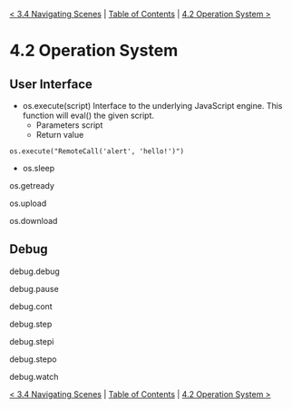 [< 3.4 Navigating Scenes](3.4_navigating_scenes.md) | [Table of Contents](readme.md) | [4.2 Operation System >](4.2_operation_system.md)

# 4.2 Operation System

## User Interface
- <a id='os.execute' class='anchor'> os.execute(script) </a>
  Interface to the underlying JavaScript engine. This function will eval() the given script.
  - Parameters
    script
  - Return value

```
os.execute("RemoteCall('alert', 'hello!')")
```


- <a id='os.sleep' class='anchor'> os.sleep </a>

<a id='os.getready' class='anchor'> os.getready </a>

<a id='os.upload' class='anchor'> os.upload </a>

<a id='os.download' class='anchor'> os.download </a>

## Debug
<a id='debug.debug' class='anchor'> debug.debug </a>

<a id='debug.pause' class='anchor'> debug.pause </a>

<a id='debug.cont' class='anchor'> debug.cont </a>

<a id='debug.step' class='anchor'> debug.step </a>

<a id='debug.stepi' class='anchor'> debug.stepi </a>

<a id='debug.stepo' class='anchor'> debug.stepo </a>

<a id='debug.watch' class='anchor'> debug.watch </a>

[< 3.4 Navigating Scenes](3.4_navigating_scenes.md) | [Table of Contents](readme.md) | [4.2 Operation System >](4.2_operation_system.md)